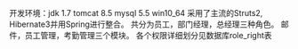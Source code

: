 开发环境：jdk 1.7  tomcat 8.5  mysql 5.5 win10_64
采用了主流的Struts2, Hibernate3并用Spring进行整合。
共分为员工，部门经理，总经理三种角色。
邮件，员工管理，考勤管理三个模块。
各个权限详细划分见数据库role_right表